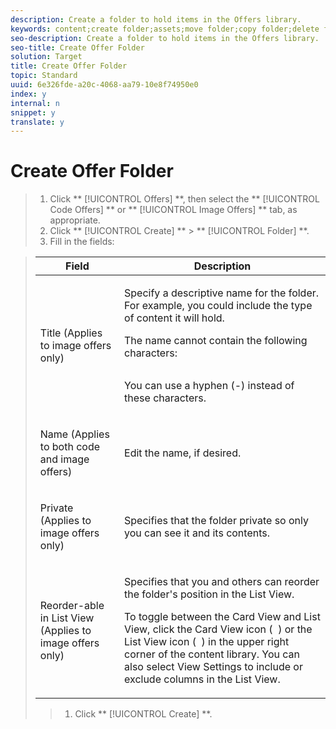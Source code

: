 ```yaml
---
description: Create a folder to hold items in the Offers library.
keywords: content;create folder;assets;move folder;copy folder;delete folder;download folder;folder
seo-description: Create a folder to hold items in the Offers library.
seo-title: Create Offer Folder
solution: Target
title: Create Offer Folder
topic: Standard
uuid: 6e326fde-a20c-4068-aa79-10e8f74950e0
index: y
internal: n
snippet: y
translate: y
---
```


# Create Offer Folder


>1. Click ** [!UICONTROL  Offers] **, then select the ** [!UICONTROL  Code Offers] ** or ** [!UICONTROL  Image Offers] ** tab, as appropriate.
>1. Click ** [!UICONTROL  Create] ** > ** [!UICONTROL  Folder] **.
>1. Fill in the fields:


>    <table id="table_363A1AC11C4143749C2E265A93F3B146"> 
 <thead> 
  <tr> 
   <th colname="col1" class="entry"> Field </th> 
   <th colname="col2" class="entry"> Description </th> 
  </tr> 
 </thead>
 <tbody> 
  <tr> 
   <td colname="col1"> <p>Title (Applies to image offers only) </p> </td> 
   <td colname="col2"> <p>Specify a descriptive name for the folder. For example, you could include the type of content it will hold. </p> <p> The name cannot contain the following characters: </p> <p>  </p>
    <table id="table_CBE0B2CA9590435DBEC1EACE0780D48B">  
    </table> <p>You can use a hyphen (-) instead of these characters. </p> </td> 
  </tr> 
  <tr> 
   <td colname="col1"> <p>Name (Applies to both code and image offers) </p> </td> 
   <td colname="col2"> <p>Edit the name, if desired. </p> </td> 
  </tr> 
  <tr> 
   <td colname="col1"> <p>Private (Applies to image offers only) </p> </td> 
   <td colname="col2"> <p>Specifies that the folder private so only you can see it and its contents. </p> </td> 
  </tr> 
  <tr> 
   <td colname="col1"> <p>Reorder-able in List View (Applies to image offers only) </p> </td> 
   <td colname="col2"> <p>Specifies that you and others can reorder the folder's position in the List View. </p> <p>To toggle between the Card View and List View, click the Card View icon ( <img href="../assets/icon_card_view.png" id="image_51ABE05ED3F44080ACF9030848E22593" /> ) or the List View icon ( <img href="../assets/icon_list_view.png" id="image_4F40A7CFCB64420B839565DBB21C7002" /> ) in the upper right corner of the content library. You can also select <span class="wintitle"> View Settings </span> to include or exclude columns in the List View. </p> </td> 
  </tr> 
 </tbody> 
</table>

>1. Click ** [!UICONTROL  Create] **.
